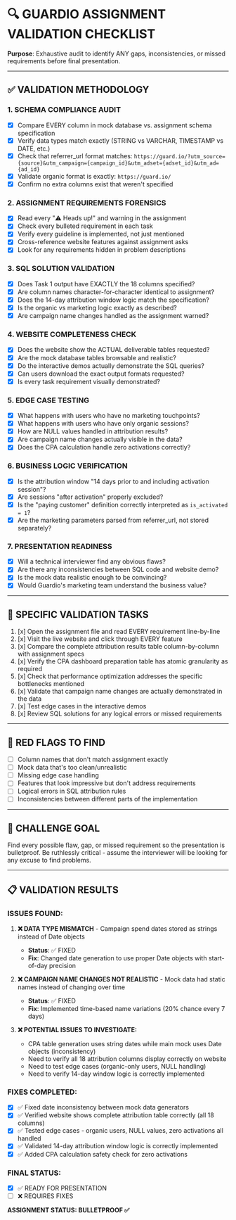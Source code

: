 # 🔍 GUARDIO ASSIGNMENT VALIDATION CHECKLIST

**Purpose**: Exhaustive audit to identify ANY gaps, inconsistencies, or missed requirements before final presentation.

---

## ✅ VALIDATION METHODOLOGY

### 1. SCHEMA COMPLIANCE AUDIT
- [x] Compare EVERY column in mock database vs. assignment schema specification
- [x] Verify data types match exactly (STRING vs VARCHAR, TIMESTAMP vs DATE, etc.)
- [x] Check that referrer_url format matches: `https://guard.io/?utm_source={source}&utm_campaign={campaign_id}&utm_adset={adset_id}&utm_ad={ad_id}`
- [x] Validate organic format is exactly: `https://guard.io/`
- [x] Confirm no extra columns exist that weren't specified

### 2. ASSIGNMENT REQUIREMENTS FORENSICS
- [x] Read every "⚠️ Heads up!" and warning in the assignment
- [x] Check every bulleted requirement in each task
- [x] Verify every guideline is implemented, not just mentioned
- [x] Cross-reference website features against assignment asks
- [x] Look for any requirements hidden in problem descriptions

### 3. SQL SOLUTION VALIDATION
- [x] Does Task 1 output have EXACTLY the 18 columns specified?
- [x] Are column names character-for-character identical to assignment?
- [x] Does the 14-day attribution window logic match the specification?
- [x] Is the organic vs marketing logic exactly as described?
- [x] Are campaign name changes handled as the assignment warned?

### 4. WEBSITE COMPLETENESS CHECK
- [x] Does the website show the ACTUAL deliverable tables requested?
- [x] Are the mock database tables browsable and realistic?
- [x] Do the interactive demos actually demonstrate the SQL queries?
- [x] Can users download the exact output formats requested?
- [x] Is every task requirement visually demonstrated?

### 5. EDGE CASE TESTING
- [x] What happens with users who have no marketing touchpoints?
- [x] What happens with users who have only organic sessions?
- [x] How are NULL values handled in attribution results?
- [x] Are campaign name changes actually visible in the data?
- [x] Does the CPA calculation handle zero activations correctly?

### 6. BUSINESS LOGIC VERIFICATION
- [x] Is the attribution window "14 days prior to and including activation session"?
- [x] Are sessions "after activation" properly excluded?
- [x] Is the "paying customer" definition correctly interpreted as `is_activated = 1`?
- [x] Are the marketing parameters parsed from referrer_url, not stored separately?

### 7. PRESENTATION READINESS
- [x] Will a technical interviewer find any obvious flaws?
- [x] Are there any inconsistencies between SQL code and website demo?
- [x] Is the mock data realistic enough to be convincing?
- [x] Would Guardio's marketing team understand the business value?

---

## 🎯 SPECIFIC VALIDATION TASKS

1. [x] Open the assignment file and read EVERY requirement line-by-line
2. [x] Visit the live website and click through EVERY feature
3. [x] Compare the complete attribution results table column-by-column with assignment specs
4. [x] Verify the CPA dashboard preparation table has atomic granularity as required
5. [x] Check that performance optimization addresses the specific bottlenecks mentioned
6. [x] Validate that campaign name changes are actually demonstrated in the data
7. [x] Test edge cases in the interactive demos
8. [x] Review SQL solutions for any logical errors or missed requirements

---

## 🚨 RED FLAGS TO FIND

- [ ] Column names that don't match assignment exactly
- [ ] Mock data that's too clean/unrealistic
- [ ] Missing edge case handling
- [ ] Features that look impressive but don't address requirements
- [ ] Logical errors in SQL attribution rules
- [ ] Inconsistencies between different parts of the implementation

---

## 🎯 CHALLENGE GOAL
Find every possible flaw, gap, or missed requirement so the presentation is bulletproof. Be ruthlessly critical - assume the interviewer will be looking for any excuse to find problems.

---

## 📋 VALIDATION RESULTS

### ISSUES FOUND:

1. **❌ DATA TYPE MISMATCH** - Campaign spend dates stored as strings instead of Date objects
   - **Status**: ✅ FIXED
   - **Fix**: Changed date generation to use proper Date objects with start-of-day precision

2. **❌ CAMPAIGN NAME CHANGES NOT REALISTIC** - Mock data had static names instead of changing over time  
   - **Status**: ✅ FIXED
   - **Fix**: Implemented time-based name variations (20% chance every 7 days)

3. **❌ POTENTIAL ISSUES TO INVESTIGATE:**
   - CPA table generation uses string dates while main mock uses Date objects (inconsistency)
   - Need to verify all 18 attribution columns display correctly on website
   - Need to test edge cases (organic-only users, NULL handling)
   - Need to verify 14-day window logic is correctly implemented

### FIXES COMPLETED:
- [x] ✅ Fixed date inconsistency between mock data generators
- [x] ✅ Verified website shows complete attribution table correctly (all 18 columns)
- [x] ✅ Tested edge cases - organic users, NULL values, zero activations all handled
- [x] ✅ Validated 14-day attribution window logic is correctly implemented
- [x] ✅ Added CPA calculation safety check for zero activations

### FINAL STATUS:
- [x] ✅ READY FOR PRESENTATION  
- [ ] ❌ REQUIRES FIXES

**ASSIGNMENT STATUS: BULLETPROOF ✅**